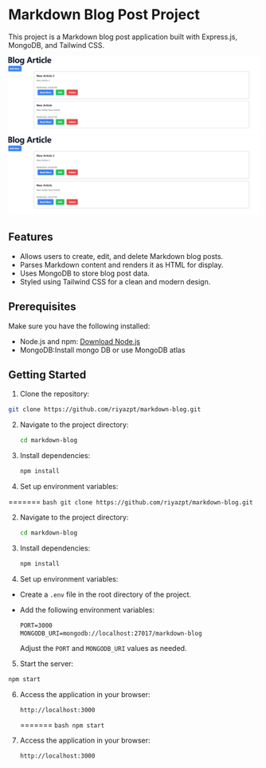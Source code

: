 # Markdown Blog Post Project

This project is a Markdown blog post application built with Express.js, MongoDB, and Tailwind CSS.

![Blog Home Page Screenshot](public/home.png)
![Blog New Page Page Screenshot](public/home.png)

## Features

- Allows users to create, edit, and delete Markdown blog posts.
- Parses Markdown content and renders it as HTML for display.
- Uses MongoDB to store blog post data.
- Styled using Tailwind CSS for a clean and modern design.

## Prerequisites

Make sure you have the following installed:

- Node.js and npm: [Download Node.js](https://nodejs.org/)
- MongoDB:Install mongo DB or use MongoDB atlas

## Getting Started

1. Clone the repository:

```bash
git clone https://github.com/riyazpt/markdown-blog.git
```

2. Navigate to the project directory:

   ```bash
   cd markdown-blog
   ```

3. Install dependencies:

   ```bash
   npm install
   ```

4. Set up environment variables:

=======
`bash
    git clone https://github.com/riyazpt/markdown-blog.git
    `

2. Navigate to the project directory:

   ```bash
   cd markdown-blog
   ```

3. Install dependencies:

   ```bash
   npm install
   ```

4. Set up environment variables:

- Create a `.env` file in the root directory of the project.
- Add the following environment variables:

  ```
  PORT=3000
  MONGODB_URI=mongodb://localhost:27017/markdown-blog
  ```

  Adjust the `PORT` and `MONGODB_URI` values as needed.

5. Start the server:

```bash
npm start
```

6. Access the application in your browser:

   ```
   http://localhost:3000
   ```

   =======
   `bash
 npm start
 `

7. Access the application in your browser:

   ```
   http://localhost:3000
   ```
